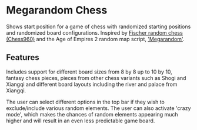 # Megarandom Chess
Shows start position for a game of chess with randomized starting positions and randomized board configurations. Inspired by [Fischer random chess (Chess960)](https://en.wikipedia.org/wiki/Fischer_random_chess) and the Age of Empires 2 random map script, ['Megarandom'](https://ageofempires.fandom.com/wiki/MegaRandom). 

## Features

Includes support for different board sizes from 8 by 8 up to 10 by 10, fantasy chess pieces, pieces from other chess variants such as Shogi and Xiangqi and different board layouts including the river and palace from Xiangqi.

The user can select different options in the top bar if they wish to exclude/include various random elements. The user can also activate 'crazy mode', which makes the chances of random elements appearing much higher and will result in an even less predictable game board.  